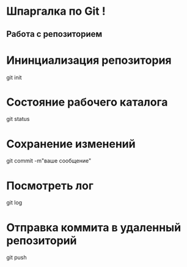 #  Шпаргалка по Git !


##  Работа с репозиторием

# Ининциализация репозитория
git init

# Состояние рабочего каталога 
git status

# Сохранение изменений 
git commit -m"ваше сообщение"

# Посмотреть лог 
git log

# Отправка коммита в удаленный репозиторий 
git push


